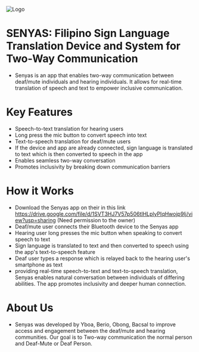 ![Logo](https://github.com/Berstv/Senyas/assets/93643165/1209dfad-b089-4803-82ac-25d948aed88c)
# SENYAS: Filipino Sign Language Translation Device and System for Two-Way Communication 
 - Senyas is an app that enables two-way communication between deaf/mute individuals and hearing individuals. It allows for real-time translation of speech and text to empower inclusive communication.

# Key Features
  - Speech-to-text translation for hearing users
  - Long press the mic button to convert speech into text
  - Text-to-speech translation for deaf/mute users
  - If the device and app are already connected, sign language is translated to text which is then converted to speech in the app
  - Enables seamless two-way conversation
  - Promotes inclusivity by breaking down communication barriers
# How it Works
 - Download the Senyas app on their in this link https://drive.google.com/file/d/1SVT3HJ7V57p506tlHLplyPIqHwojp9Ij/view?usp=sharing (Need permission to the owner)
 - Deaf/mute user connects their Bluetooth device to the Senyas app
 - Hearing user long presses the mic button when speaking to convert speech to text
 - Sign language is translated to text and then converted to speech using the app's text-to-speech feature
 - Deaf user types a response which is relayed back to the hearing user's smartphone as text
- providing real-time speech-to-text and text-to-speech translation, Senyas enables natural conversation between individuals of differing abilities. The app promotes inclusivity and deeper human connection.

# About Us
 - Senyas was developed by Yboa, Berio, Obong, Bacsal to improve access and engagement between the deaf/mute and hearing communities. Our goal is to Two-way communication the normal person and Deaf-Mute or Deaf Person.
